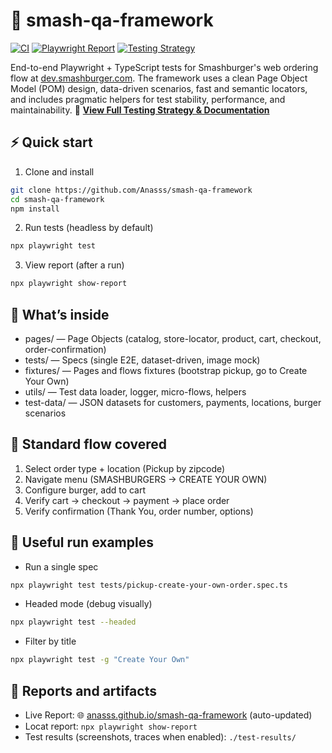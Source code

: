 # 🚀 smash-qa-framework

[![CI](https://github.com/Anasss/smash-qa-framework/actions/workflows/playwright-tests.yml/badge.svg)](https://github.com/Anasss/smash-qa-framework/actions)
[![Playwright Report](https://img.shields.io/badge/Playwright-Report-brightgreen)](https://anasss.github.io/smash-qa-framework/)
[![Testing Strategy](https://img.shields.io/badge/Testing-Strategy-blue)](https://anasss.github.io/smash-qa-framework/testing.html)

End-to-end Playwright + TypeScript tests for Smashburger's web ordering flow at [dev.smashburger.com](https://dev.smashburger.com/). The framework uses a clean Page Object Model (POM) design, data-driven scenarios, fast and semantic locators, and includes pragmatic helpers for test stability, performance, and maintainability. 📖 **[View Full Testing Strategy & Documentation](https://anasss.github.io/smash-qa-framework/testing.html)**

## ⚡ Quick start

1) Clone and install

```bash
git clone https://github.com/Anasss/smash-qa-framework
cd smash-qa-framework
npm install
```

2) Run tests (headless by default)

```bash
npx playwright test
```

3) View report (after a run)

```bash
npx playwright show-report
```

## 🧰 What’s inside

- pages/ — Page Objects (catalog, store-locator, product, cart, checkout, order-confirmation)
- tests/ — Specs (single E2E, dataset-driven, image mock)
- fixtures/ — Pages and flows fixtures (bootstrap pickup, go to Create Your Own)
- utils/ — Test data loader, logger, micro-flows, helpers
- test-data/ — JSON datasets for customers, payments, locations, burger scenarios

## 🧭 Standard flow covered

1. Select order type + location (Pickup by zipcode)
2. Navigate menu (SMASHBURGERS → CREATE YOUR OWN)
3. Configure burger, add to cart
4. Verify cart → checkout → payment → place order
5. Verify confirmation (Thank You, order number, options)


## 🧪 Useful run examples

- Run a single spec

```bash
npx playwright test tests/pickup-create-your-own-order.spec.ts
```

- Headed mode (debug visually)

```bash
npx playwright test --headed
```

- Filter by title

```bash
npx playwright test -g "Create Your Own"
```

## 📄 Reports and artifacts

- Live Report: 🌐 [anasss.github.io/smash-qa-framework](https://anasss.github.io/smash-qa-framework/) (auto-updated)
- Locat report: `npx playwright show-report`
- Test results (screenshots, traces when enabled): `./test-results/`
